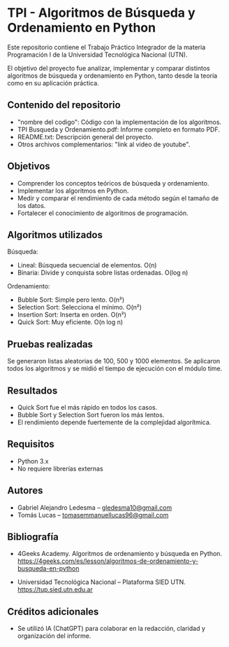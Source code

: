 
TPI - Algoritmos de Búsqueda y Ordenamiento en Python
======================================================

Este repositorio contiene el Trabajo Práctico Integrador de la materia Programación I
de la Universidad Tecnológica Nacional (UTN).

El objetivo del proyecto fue analizar, implementar y comparar distintos algoritmos 
de búsqueda y ordenamiento en Python, tanto desde la teoría como en su aplicación práctica.

Contenido del repositorio
-------------------------
- "nombre del codigo": Código con la implementación de los algoritmos.
- TPI Busqueda y Ordenamiento.pdf: Informe completo en formato PDF.
- README.txt: Descripción general del proyecto.
- Otros archivos complementarios: "link al video de youtube".

Objetivos
---------
- Comprender los conceptos teóricos de búsqueda y ordenamiento.
- Implementar los algoritmos en Python.
- Medir y comparar el rendimiento de cada método según el tamaño de los datos.
- Fortalecer el conocimiento de algoritmos de programación. 

Algoritmos utilizados
---------------------

Búsqueda:
- Lineal: Búsqueda secuencial de elementos. O(n)
- Binaria: Divide y conquista sobre listas ordenadas. O(log n)

Ordenamiento:
- Bubble Sort: Simple pero lento. O(n²)
- Selection Sort: Selecciona el mínimo. O(n²)
- Insertion Sort: Inserta en orden. O(n²)
- Quick Sort: Muy eficiente. O(n log n)

Pruebas realizadas
------------------
Se generaron listas aleatorias de 100, 500 y 1000 elementos.
Se aplicaron todos los algoritmos y se midió el tiempo de ejecución con el módulo time.

Resultados
----------
- Quick Sort fue el más rápido en todos los casos.
- Bubble Sort y Selection Sort fueron los más lentos.
- El rendimiento depende fuertemente de la complejidad algorítmica.

Requisitos
----------
- Python 3.x
- No requiere librerías externas

Autores
-------
- Gabriel Alejandro Ledesma – gledesma10@gmail.com
- Tomás Lucas – tomasemmanuellucas96@gmail.com


Bibliografía
------------
- 4Geeks Academy. Algoritmos de ordenamiento y búsqueda en Python.
  https://4geeks.com/es/lesson/algoritmos-de-ordenamiento-y-busqueda-en-python

- Universidad Tecnológica Nacional – Plataforma SIED UTN.
  https://tup.sied.utn.edu.ar


Créditos adicionales
--------------------
- Se utilizó IA (ChatGPT) para colaborar en la redacción, claridad y organización del informe.

